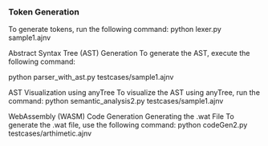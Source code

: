 ### Token Generation
To generate tokens, run the following command:
python lexer.py sample1.ajnv



Abstract Syntax Tree (AST) Generation
To generate the AST, execute the following command:

python parser_with_ast.py testcases/sample1.ajnv


AST Visualization using anyTree
To visualize the AST using anyTree, run the command:
python semantic_analysis2.py testcases/sample1.ajnv


WebAssembly (WASM) Code Generation
Generating the .wat File
To generate the .wat file, use the following command:
python codeGen2.py testcases/arthimetic.ajnv




